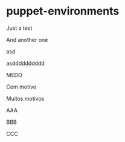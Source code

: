 # puppet-environments

Just a test

And another one

asd

asdddddddddd

MEDO

Com motivo

Muitos motivos

AAA

BBB

CCC
